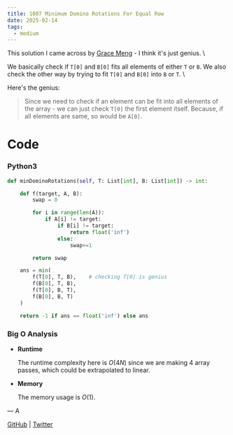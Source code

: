 ```yaml
---
title: 1007 Minimum Domino Rotations For Equal Row
date: 2025-02-14
tags:
  - medium
---
```


This solution I came across by [Grace Meng](https://leetcode.com/u/gracemeng/) - I think it's just genius. \

We basically check if `T[0]` and `B[0]` fits all elements of either `T` or `B`. We also check the other way by trying to fit `T[0]` and `B[0]` into `B` or `T`. \

Here's the genius:

> Since we need to check if an element can be fit into all elements of the array - we can just check `T[0]` the first element itself. Because, if all elements are same, so would be `A[0]`.

# Code

### Python3

```python
def minDominoRotations(self, T: List[int], B: List[int]) -> int:

    def f(target, A, B):
        swap = 0

        for i in range(len(A)):
            if A[i] != target:
                if B[i] != target:
                    return float('inf')
                else:
                    swap+=1

        return swap

    ans = min(
        f(T[0], T, B),    # checking T[0] is genius
        f(B[0], T, B),
        f(T[0], B, T),
        f(B[0], B, T)
    )

    return -1 if ans == float('inf') else ans
```

### Big O Analysis

- **Runtime**

  The runtime complexity here is $O(4N)$ since we are making 4 array passes, which could be extrapolated to linear.

- **Memory**

  The memory usage is $O(1)$.

— A

[GitHub](https://github.com/athkdev) | [Twitter](https://twitter.com/athkdev)
